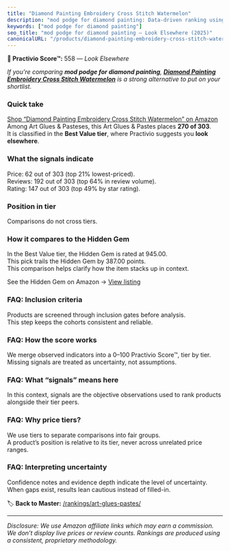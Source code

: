 ```yaml
---
title: "Diamond Painting Embroidery Cross Stitch Watermelon"
description: "mod podge for diamond painting: Data-driven ranking using the Practivio Score™. Positioned by quality, value, demand, findability, momentum."
keywords: ["mod podge for diamond painting"]
seo_title: "mod podge for diamond painting — Look Elsewhere (2025)"
canonicalURL: "/products/diamond-painting-embroidery-cross-stitch-watermelon-B08TM7YNKS/"
---
```


**🚫 Practivio Score™:** 558 — _Look Elsewhere_


*If you're comparing **mod podge for diamond painting**, **[Diamond Painting Embroidery Cross Stitch Watermelon](https://www.amazon.com/dp/B08TM7YNKS?tag=practivio-20)** is a strong alternative to put on your shortlist.*
### Quick take
[Shop “Diamond Painting Embroidery Cross Stitch Watermelon” on Amazon](https://www.amazon.com/dp/B08TM7YNKS?tag=practivio-20)
Among Art Glues & Pasteses, this Art Glues & Pastes places **270 of 303**.  
It is classified in the **Best Value tier**, where Practivio suggests you **look elsewhere**.

### What the signals indicate
Price: 62 out of 303 (top 21% lowest-priced).  
Reviews: 192 out of 303 (top 64% in review volume).  
Rating: 147 out of 303 (top 49% by star rating).  

### Position in tier
Comparisons do not cross tiers.

### How it compares to the Hidden Gem
In the Best Value tier, the Hidden Gem is rated at 945.00.  
This pick trails the Hidden Gem by 387.00 points.  
This comparison helps clarify how the item stacks up in context.  

See the Hidden Gem on Amazon → [View listing](https://www.amazon.com/dp/B00178QQJ8?tag=practivio-20)

### FAQ: Inclusion criteria
Products are screened through inclusion gates before analysis.  
This step keeps the cohorts consistent and reliable.

### FAQ: How the score works
We merge observed indicators into a 0–100 Practivio Score™, tier by tier.  
Missing signals are treated as uncertainty, not assumptions.

### FAQ: What “signals” means here
In this context, signals are the objective observations used to rank products alongside their tier peers.

### FAQ: Why price tiers?
We use tiers to separate comparisons into fair groups.  
A product’s position is relative to its tier, never across unrelated price ranges.

### FAQ: Interpreting uncertainty
Confidence notes and evidence depth indicate the level of uncertainty.  
When gaps exist, results lean cautious instead of filled-in.


🏷️ **Back to Master:** [/rankings/art-glues-pastes/](/rankings/art-glues-pastes/)

---
_Disclosure: We use Amazon affiliate links which may earn a commission. We don’t display live prices or review counts. Rankings are produced using a consistent, proprietary methodology._
